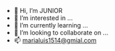 - 👋 Hi, I’m JUNIOR
- 👀 I’m interested in ...
- 🌱 I’m currently learning ...
- 💞️ I’m looking to collaborate on ...
- 📫 marialuis1514@gmial.com

<!---
juniormaria13/juniormaria13 is a ✨ special ✨ repository because its `README.md` (this file) appears on your GitHub profile.
You can click the Preview link to take a look at your changes.
--->
